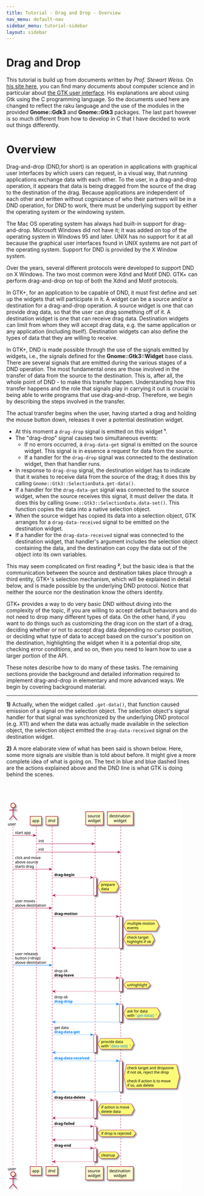 ```yaml
---
title: Tutorial - Drag and Drop - Overview
nav_menu: default-nav
sidebar_menu: tutorial-sidebar
layout: sidebar
---
```


# Drag and Drop

This tutorial is build up from documents written by _Prof. Stewart Weiss_. On [his site here](http://www.compsci.hunter.cuny.edu/~sweiss/index.php), you can find many documents about computer science and in particular about [the GTK user interface](http://www.compsci.hunter.cuny.edu/~sweiss/course_materials/csci493.70/csci493.70_lecture_notes.php). His explanations are about using Gtk using the C programming language. So the documents used here are changed to reflect the raku language and the use of the modules in the provided **Gnome::Gdk3** and **Gnome::Gtk3** packages. The last part however is so much different from how to develop in C that I have decided to work out things differently.


# Overview

Drag-and-drop (DND,for short) is an operation in applications with graphical user interfaces by which users can request, in a visual way, that running applications exchange data with each other. To the user, in a drag-and-drop operation, it appears that data is being dragged from the source of the drag to the destination of the drag. Because applications are independent of each other and written without cognizance of who their partners will be in a DND operation, for DND to work, there must be underlying support by either the operating system or the windowing system.

The Mac OS operating system has always had built-in support for drag-and-drop. Microsoft Windows did not have it; it was added on top of the operating system in Windows 95 and later. UNIX has no support for it at all because the graphical user interfaces found in UNIX systems are not part of the operating system. Support for DND is provided by the X Window system.

Over the years, several different protocols were developed to support DND on X Windows. The two most common were Xdnd and Motif DND. GTK+ can perform drag-and-drop on top of both the Xdnd and Motif protocols.

In GTK+, for an application to be capable of DND, it must first define and set up the widgets that will participate in it. A widget can be a source and/or a destination for a drag-and-drop operation. A source widget is one that can provide drag data, so that the user can drag something off of it. A destination widget is one that can receive drag data. Destination widgets can limit from whom they will accept drag data, e.g. the same application or any application (including itself). Destination widgets can also define the types of data that they are willing to receive.

In GTK+, DND is made possible through the use of the signals emitted by widgets, i.e., the signals defined for the **Gnome::Gtk3::Widget** base class. There are several signals that are emitted during the various stages of a DND operation. The most fundamental ones are those involved in the transfer of data from the source to the destination. This is, after all, the whole point of DND - to make this transfer happen. Understanding how this transfer happens and the role that signals play in carrying it out is crucial to being able to write programs that use drag-and-drop. Therefore, we begin by describing the steps involved in the transfer.

 The actual transfer begins when the user, having started a drag and holding the mouse button down, releases it over a potential destination widget.
* At this moment a `drag-drop` signal is emitted on this widget **¹**.
* The "drag-drop" signal causes two simultaneous events:
  * If no errors occurred, a `drag-data-get` signal is emitted on the source widget. This signal is in essence a request for data from the source.
  * If a handler for the `drag-drop` signal was connected to the destination widget, then that handler runs.
* In response to `drag-drop` signal, the destination widget has to indicate that it wishes to receive data from the source of the drag; it does this by calling `Gnome::Gtk3::SelectionData.get-data()`.
* If a handler for the `drag-data-get` signal was connected to the source widget, when the source receives this signal, it must deliver the data. It does this by calling `Gnome::Gtk3::SelectionData.data-set()`. This function copies the data into a native selection object.
* When the source widget has copied its data into a selection object, GTK arranges for a `drag-data-received` signal to be emitted on the destination widget.
* If a handler for the `drag-data-received` signal was connected to the destination widget, that handler's argument includes the selection object containing the data, and the destination can copy the data out of the object into its own variables.

This may seem complicated on first reading **²**, but the basic idea is that the communication between the source and destination takes place through a third entity, GTK+'s selection mechanism, which will be explained in detail below, and is made possible by the underlying DND protocol. Notice that neither the source nor the destination know the others identity.

GTK+ provides a way to do very basic DND without diving into the complexity of the topic, if you are willing to accept default behaviors and do not need to drop many different types of data. On the other hand, if you want to do things such as customizing the drag icon on the start of a drag, deciding whether or not to accept drag data depending no cursor position, or deciding what type of data to accept based on the cursor's position on the destination, highlighting the widget when it is a potential drop site, checking error conditions, and so on, then you need to learn how to use a larger portion of the API.

These notes describe how to do many of these tasks. The remaining sections provide the background and detailed information required to implement drag-and-drop in elementary and more advanced ways. We begin by covering background material.


<hr/>

**1)** Actually, when the widget called `.get-data()`, that function caused emission of a signal on the selection object. The selection object's signal handler for that signal was synchronized by the underlying DND protocol (e.g. X11) and when the data was actually made available in the selection object, the selection object emitted the `drag-data-received` signal on the destination widget.

**2)** A more elaborate view of what has been said is shown below. Here, some more signals are visible than is told about before. It might give a more complete idea of what is going on. The text in blue and blue dashed lines are the actions explained above and the DND line is what GTK is doing behind the scenes.

<br/>
<br/>

![dnd flow](images/dnd-steps.svg)
